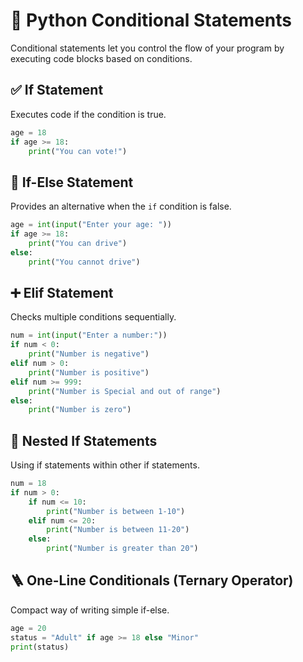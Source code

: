 # 🧭 Python Conditional Statements 

Conditional statements let you control the flow of your program by executing code blocks based on conditions.

## ✅ If Statement
Executes code if the condition is true.
```python
age = 18
if age >= 18:
    print("You can vote!")
```

## 🔁 If-Else Statement
Provides an alternative when the `if` condition is false.
```python
age = int(input("Enter your age: "))
if age >= 18:
    print("You can drive")
else:
    print("You cannot drive")
```

## ➕ Elif Statement
Checks multiple conditions sequentially.
```python
num = int(input("Enter a number:"))
if num < 0:
    print("Number is negative")
elif num > 0:
    print("Number is positive")
elif num >= 999:
    print("Number is Special and out of range")
else:
    print("Number is zero")
```

## 🧠 Nested If Statements
Using if statements within other if statements.
```python
num = 18
if num > 0:
    if num <= 10:
        print("Number is between 1-10")
    elif num <= 20:
        print("Number is between 11-20")
    else:
        print("Number is greater than 20")
```

## 🪜 One-Line Conditionals (Ternary Operator)
Compact way of writing simple if-else.
```python
age = 20
status = "Adult" if age >= 18 else "Minor"
print(status)
```

